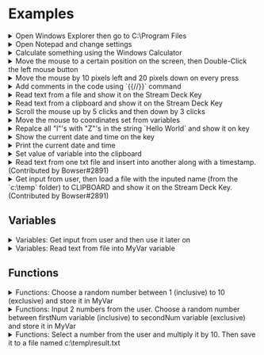 # Examples
  
<details>
  <summary>Open Windows Explorer then go to C:\Program Files</summary>
  <br>
    Output delay should be set to ~20ms<br>
    ```
    {{win}{e}}{{pause:400}}{{alt}{d}}c:\Program Files\{{enter}}
    ```
</details>
  
<details>
  <summary>Open Notepad and change settings</summary>
  <br>
    Output delay should be set to ~20ms<br>
    This will not work correctly if your Windows (and notepad) are not in English<br>
    ```
    {{win}{r}}{{pause:500}}notepad.exe{{enter}}{{pause:1000}}Ok... Let's see what this plugin can do...{{alt}{f}}{{right}}{{PAUSE:400}}{{right}}  {{PAUSE:400}}f{{pause:400}}times{{down}}{{PAUSE:400}}{{tab}}{{PAUSE:400}}{{down}}{{PAUSE:400}}{{down}}{{PAUSE:400}}{{ENTER}}{{ENTER}}For more information visit: https://barider.g1thubio{{ctrl}{shift}{left}}{{PAUSE:400}}https://barraider.github.io{{ENTER}}{{alt}{o}}f{{PAUSE:100}}Lucida Console{{tab}}Regular{{Tab}}12{{ENTER}}
    ```
</details>

<details>
  <summary>Calculate something using the Windows Calculator</summary>
    <br>
    Output delay should be set to ~20ms<br>
    ```
    {{win}{r}}{{pause:300}}calc{{enter}}{{pause:1000}}1*2*3*4*5=
    ```
</details>

<details>
  <summary>Move the mouse to a certain position on the screen, then Double-Click the left mouse button</summary>
    <br>
    To find the correct position you can use the Mouse Location action.<br>
    ```
    {{MOUSEXY:1000,15}}{{MLEFTDBLCLICK}}
    ```
</details>

<details>
  <summary>Move the mouse by 10 pixels left and 20 pixels down on every press</summary>
    ```
    {{MOUSEMOVE:-10,20}}
    ```
</details>

<details>
  <summary>Add comments in the code using `{{//}}` command</summary>
    ```
    {{INPUT:myNumber}} {{//}} Input a number from the user
    {{FUNC:MUL:MyResult:$myNumber:10}} {{//}} Multiply number by 10
    {{OUTPUTTOFILE:MyResult:c:\temp\result.txt}} {{//}} Save result in file
    ```
</details>

<details>
  <summary>Read text from a file and show it on the Stream Deck Key</summary>
    ```
    {{VARSETFROMFILE:MyVar:c:\counter.txt}}
    {{SETKEYTITLE:$MyVar}}
    ```
</details>

<details>
  <summary>Read text from a clipboard and show it on the Stream Deck Key</summary>
    ```
    {{VARSETFROMCLIPBOARD:MyVar}}
    {{SETKEYTITLE:$MyVar}}
    ```
</details>

<details>
  <summary>Scroll the mouse up by 5 clicks and then down by 3 clicks</summary>
    ```
    {{MSCROLLUP:5}}
    {{MSCROLLDOWN:3}}
    ```
</details>

<details>
  <summary>Move the mouse to coordinates set from variables</summary>
    ```
    {{VARSET:X:100}}
    {{VARSET:Y:400}}
    {{MOUSEXY:$X,$Y}}
    ```
</details>

<details>
  <summary>Repalce all "l"'s with "Z"'s in the string `Hello World` and show it on key</summary>
    ```
    {{VARSET:XX:Hello World}}
    {{VARSET:A:l}}
    {{VARSET:B:Z}}
    {{FUNC:REPLACE:MyVar:$XX:$A:$B}}
    {{SETKEYTITLE:$MyVar}}
    ```
</details>

<details>
  <summary>Show the current date and time on the key</summary>
    ```
    {{FUNC:NOW:MyVar:yyyy-MM-dd HH:mm:ss}}
    {{SETKEYTITLE:$MyVar}}
    ```
</details>

<details>
  <summary>Print the current date and time</summary>
    ```
    {{FUNC:NOW:MyVar:yyyy-MM-dd HH:mm:ss}}
    {{OUTPUT:MyVar}}
  ```
</details>

<details>
  <summary>Set value of variable into the clipboard</summary>
    ```
    {{VARSET:MyVar:Hello World}}
    {{SETCLIPBOARD:$MyVar}}
    ```
</details>

<details>
  <summary>Read text from one txt file and insert into another along with a timestamp. (Contributed by Bowser#2891)</summary>
    ```
    {{VarSetFromFile:ListVar:C:\temp\List.txt}}
    {{VarSetFromFile:NewTextVar:C:\temp\NewText.txt}}
    {{FUNC:NOW:TimeVar:yyyy-MM-dd HH:mm:ss}}

    {{FUNC:CONCAT:ListVarU:$ListVar:$SMENTER:$NewTextVar: :$TimeVar}}

    {{OutputToFile:ListVarU:C:\temp\List.txt}}
    ```
</details>

<details>
  <summary>Get input from user, then load a file with the inputed name (from the `c:\temp` folder) to CLIPBOARD and show it on the Stream Deck Key. (Contributed by Bowser#2891)</summary>
    <br>
  Note: Entire content of file may not fit within the screen of the Stream Deck Key.<br>
    ```
    {{Input:MyVar}}
    {{FUNC:CONCAT:Filename:C:$SMCOLON:\temp\:$MyVar:.txt}}
    {{VarSetFromFile:MyVar2:$Filename}}
    {{SetClipboard:$MyVar2}}
    {{SETKEYTITLE:$MyVar2}}
    ```
</details>


## Variables
<details>
  <summary>Variables: Get input from user and then use it later on</summary>
    ```
    {{INPUT:Name}}Hello {{OUTPUT:Name}}, Nice to meet you!
    ```
</details>

<details>
  <summary>Variables: Read text from file into MyVar variable</summary>
    ```
    {{VarSetFromFile:MyVar:C:\filename.txt}}
    ```
</details>

## Functions
<details>
  <summary>Functions: Choose a random number between 1 (inclusive) to 10 (exclusive) and store it in MyVar</summary>
    ```
    {{FUNC:RANDOM:MyVar:1:10}}
    ```
</details>

<details>
  <summary>Functions: Input 2 numbers from the user. Choose a random number between firstNum variable (inclusive) to secondNum variable (exclusive) and store it in MyVar</summary>
    ```
    {{INPUT:firstNum}}
    {{INPUT:secondNum}}
    {{FUNC:RANDOM:MyVar:$firstNum:$secondNum}}
    ```
</details>

<details>
  <summary>Functions: Select a number from the user and multiply it by 10. Then save it to a file named c:\temp\result.txt</summary>
    ```
    {{INPUT:myNumber}}
    {{FUNC:MUL:MyResult:$myNumber:10}}
    {{OUTPUTTOFILE:MyResult:c:\temp\result.txt}}
    ```
</details>
